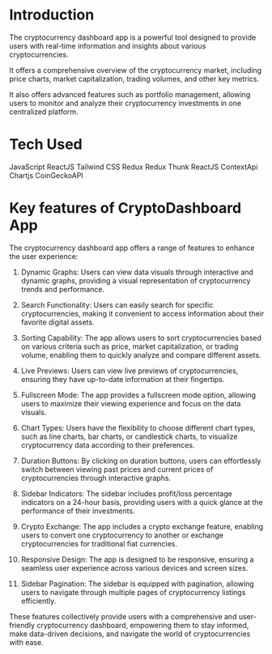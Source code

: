 # Introduction

The cryptocurrency dashboard app is a powerful tool designed to provide users with real-time information and insights about various cryptocurrencies.

It offers a comprehensive overview of the cryptocurrency market, including price charts, market capitalization, trading volumes, and other key metrics.

It also offers advanced features such as portfolio management, allowing users to monitor and analyze their cryptocurrency investments in one centralized platform.

# Tech Used

JavaScript
ReactJS
Tailwind CSS
Redux
Redux Thunk
ReactJS
ContextApi
Chartjs
CoinGeckoAPI

# Key features of CryptoDashboard App

The cryptocurrency dashboard app offers a range of features to enhance the user experience:

1. Dynamic Graphs: Users can view data visuals through interactive and dynamic graphs, providing a visual representation of cryptocurrency trends and performance.

2. Search Functionality: Users can easily search for specific cryptocurrencies, making it convenient to access information about their favorite digital assets.

3. Sorting Capability: The app allows users to sort cryptocurrencies based on various criteria such as price, market capitalization, or trading volume, enabling them to quickly analyze and compare different assets.

4. Live Previews: Users can view live previews of cryptocurrencies, ensuring they have up-to-date information at their fingertips.

5. Fullscreen Mode: The app provides a fullscreen mode option, allowing users to maximize their viewing experience and focus on the data visuals.

6. Chart Types: Users have the flexibility to choose different chart types, such as line charts, bar charts, or candlestick charts, to visualize cryptocurrency data according to their preferences.

7. Duration Buttons: By clicking on duration buttons, users can effortlessly switch between viewing past prices and current prices of cryptocurrencies through interactive graphs.

8. Sidebar Indicators: The sidebar includes profit/loss percentage indicators on a 24-hour basis, providing users with a quick glance at the performance of their investments.

9. Crypto Exchange: The app includes a crypto exchange feature, enabling users to convert one cryptocurrency to another or exchange cryptocurrencies for traditional fiat currencies.

10. Responsive Design: The app is designed to be responsive, ensuring a seamless user experience across various devices and screen sizes.

11. Sidebar Pagination: The sidebar is equipped with pagination, allowing users to navigate through multiple pages of cryptocurrency listings efficiently.

These features collectively provide users with a comprehensive and user-friendly cryptocurrency dashboard, empowering them to stay informed, make data-driven decisions, and navigate the world of cryptocurrencies with ease.
